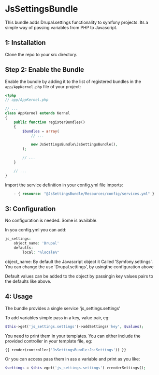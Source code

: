 # JsSettingsBundle

This bundle adds Drupal.settings functionality to symfony projects. Its a simple way of passing variables from PHP to Javascript.

1: Installation
---------------------------

Clone the repo to your src directory.

Step 2: Enable the Bundle
-------------------------

Enable the bundle by adding it to the list of registered bundles
in the `app/AppKernel.php` file of your project:

```php
<?php
// app/AppKernel.php

// ...
class AppKernel extends Kernel
{
    public function registerBundles()
    {
        $bundles = array(
            // ...

            new JsSettingsBundle\JsSettingsBundle(),
        );

        // ...
    }

    // ...
}
```

Import the service definition in your config.yml file
imports:
```php
    - { resource: "@JsSettingsBundle/Resources/config/services.yml" }
```

3: Configuration
---------------------------

No configuration is needed. Some is available.

In you config.yml you can add:
```php
js_settings:
    object_name: 'Drupal'
    defaults:
        local: "%locale%"
```

object_name: By default the Javascript object it Called 'Symfony.settings'. You can change the use 'Drupal.settings', by usingthe configuration above

Default values can be added to the object by passingin key values pairs to the defaults like above.  

4: Usage
---------------------------

The bundle provides a single service 'js_settings.settings'

To add variables simple pass in a key, value pair, eg:
```php
$this->get('js_settings.settings')->addSettings('key', $values);
```

You need to print them in your templates. You can either include the provided controller in your template file, eg:
```php
{{ render(controller('JsSettingsBundle:Js:Settings')) }}
```

Or you can access pass them in ass a variable and print as you like:
```php
$settings = $this->get('js_settings.settings')->renderSettings();
```

 